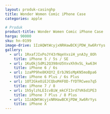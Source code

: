 ```yaml
---
layout: produk-casinghp
title: Wonder Women Comic iPhone Case
categories: apple

# Produk
product-title: Wonder Women Comic iPhone Case
harga: 90000
sku: hn-0199
image-drive: 1IzAQWtWcyjxNRHawBCKjPDW_Xw6RrYys
gallery:
  - url: 1RxafJIxPoJY43rNqeVxsiH_ynA3y_8Oh
    title: iPhone 5 / 5s / SE
  - url: 1KuOkjSdMi2Q398nU5VxvXh9v5L_kw63H
    title: iPhone 6 / 6s
  - url: 1zaPP9he8KXQY2_ErbJNSsMpKN5moBpa6
    title: iPhone 6 Plus / 6s Plus
  - url: 1OT2GkeOiEJCQboM4FOD-fYDTRCweo7q5
    title: iPhone 7 / 8
  - url: 1h5ylzhLEIcvBiW_mkCFI3rd7VK6d1PE3
    title: iPhone 7 Plus / 8 Plus
  - url: 1IzAQWtWcyjxNRHawBCKjPDW_Xw6RrYys
    title: iPhone X
---
```

